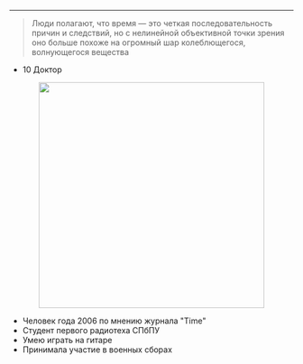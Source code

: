 ---
> Люди полагают, что время — это четкая последовательность причин и следствий, но с нелинейной объективной точки зрения оно больше похоже на огромный шар колеблющегося, волнующегося вещества
-  10 Доктор
<div id="header" align="center">
  <img src="https://media.giphy.com/media/CmQQsUxwjBEgU/giphy.gif" width="400"/>
</div>  


 - Человек года 2006 по мнению журнала "Time"
 - Студент первого радиотеха СПбПУ 
 - Умею играть на гитаре
 - Принимала участие в военных сборах

